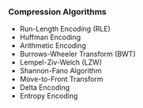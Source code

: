 ### **Compression Algorithms**

- Run-Length Encoding (RLE)
- Huffman Encoding
- Arithmetic Encoding
- Burrows-Wheeler Transform (BWT)
- Lempel-Ziv-Welch (LZW)
- Shannon-Fano Algorithm
- Move-to-Front Transform
- Delta Encoding
- Entropy Encoding
